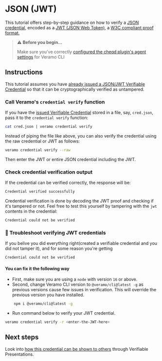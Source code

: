 # JSON (JWT)

This tutorial offers step-by-step guidance on how to verify a [JSON credential](https://www.w3.org/TR/vc-data-model/#json), encoded as a [JWT (JSON Web Token)](https://www.w3.org/TR/vc-data-model/#json-web-token), a [W3C compliant proof format.](https://www.w3.org/TR/vc-data-model/#proof-formats)

> ⚠️ **Before you begin...**
>
> Make sure you've correctly [configured the cheqd plugin's agent settings](../../guides/software-development-kits-sdks/veramo-sdk-for-cheqd/setup-cli.md) for Veramo CLI

## Instructions

This tutorial assumes you have [already issued a JSON/JWT Verifiable Credential](verifiable-credentials.md) so that it can be cryptographically verified as untampered.

### Call Veramo's `credential verify` function

If you have the [issued Verifiable Credential](verifiable-credentials.md) stored in a file, say, `cred.json`, pass it to the `credential verify` function:

```bash
cat cred.json | veramo credential verify
```

Instead of piping the file like above, you can also verify the credential using the raw credential or JWT as follows:

```bash
veramo credential verify --raw
```

Then enter the JWT or entire JSON credential including the JWT.

### Check credential verification output

If the credential can be verified correctly, the response will be:

```bash
Credential verified successfully
```

Credential verification is done by decoding the JWT proof and checking if it's tampered or not. Feel free to test this yourself by tampering with the `jwt` contents in the credential:

```bash
Credential could not be verified
```

### 🤨 Troubleshoot verifying JWT credentials

If you belive you did everything right(created a verifiable credential and you did not tamper it), and for some reason you're getting

```bash
Credential could not be verified
```

#### You can fix it the following way

* First, make sure you are using a `node` with version `16` or above.
* Second, change Veramo CLI version to `@veramo/cli@latest -g` as previous versions cause few issues in verification. This will override the previous version you have installed.

```bash
    npm i @veramo/cli@latest -g
```

* Run command below to verify your JWT credential.

```bash
veramo credential verify -r <enter-the-JWT-here>
```

## Next steps

Look into [how this credential can be shown to others](verifiable-presentations.md) through Verifiable Presentations.
